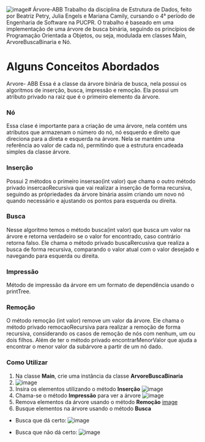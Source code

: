 ![image](https://github.com/marianacamily/Arvore-ABB/assets/108103273/d32f0626-ed54-4120-a615-da4e108bee4c)# Árvore-ABB
Trabalho da disciplina de Estrutura de Dados, feito por Beatriz Petry, Julia Engels e Mariana Camily, cursando o 4° período de Engenharia de Software na PUCPR. O trabalho é baseado em uma implementação de uma árvore de busca binária, seguindo os princípios de Programação Orientada a Objetos, ou seja, modulada em classes Main, ArvoreBuscaBinaria e Nó.

# Alguns Conceitos Abordados
Arvore- ABB
Essa é a classe da árvore binária de busca, nela possui os algoritmos de inserção, busca, impressão e remoção. Ela possui um atributo privado na raiz que é o primeiro elemento da árvore.

### Nó 
Essa clase é importante para a criação de uma árvore, nela contém uns atributos que armazenam o número do nó, nó esquerdo e direito que direciona para a direta e esquerda na árvore. Nela se mantém uma referência ao valor de cada nó, permitindo que a estrutura encadeada simples da classe árvore.

### Inserção
Possui 2 métodos o primeiro insersao(int valor) que chama o outro método privado insercaoRecursiva que vai realizar a inserção de forma recursiva, seguindo as própriedades da árvore binária assim criando um novo nó quando necessário e ajustando os pontos para esquerda ou direita.

### Busca
Nesse algoritmo temos o método busca(int valor) que busca um valor na árvore e retorna verdadeiro se o valor for encontrado, caso contrário retorna falso. Ele chama o método privado buscaRercusiva que realiza a busca de forma recursiva, comparando o valor atual com o valor desejado e navegando para esquerda ou direita. 

### Impressão
Método de impressão da árvore em um formato de dependência usando o printTree.

### Remoção
O método remoção (int valor) remove um valor da árvore. Ele chama o método privado remocaoRecursiva para realizar a remoção de forma recursiva, considerando os casos de remoção de nós com nenhum, um ou dois filhos. Além de ter o método privado encontrarMenorValor que ajuda a encontrar o menor valor da subárvore a partir de um nó dado.

### Como Utilizar
1. Na classe **Main**, crie uma instância da classe **ArvoreBuscaBinaria**
2. ![image](https://github.com/marianacamily/Arvore-ABB/assets/108103273/9bfceb0f-e998-4e3f-b04f-18af79fe6b4f)
3. Insira os elementos utilizando o método **Inserção** 
![image](https://github.com/marianacamily/Arvore-ABB/assets/108103273/abf27941-d810-4b70-9f39-db08a60f9f12)
4. Chama-se o método **Impressão** para ver a árvore
![image](https://github.com/marianacamily/Arvore-ABB/assets/108103273/58da931d-9172-4c89-b8ce-1ad5dbbfcb54)
5.  Remova elementos da árvore usando o método **Remoção**
 [image](https://github.com/marianacamily/Arvore-ABB/assets/108103273/e8cfafac-f502-4b5e-a7f0-a917f8edd561)
6. Busque elementos na árvore usando o método **Busca**
- Busca que dá certo:
  ![image](https://github.com/marianacamily/Arvore-ABB/assets/108103273/df58cdc9-2745-4da8-8171-af2b85a98d24)

- Busca que não dá certo:
  ![image](https://github.com/marianacamily/Arvore-ABB/assets/108103273/bc09e453-57f0-464c-9d4f-67dc7bc4a061)



